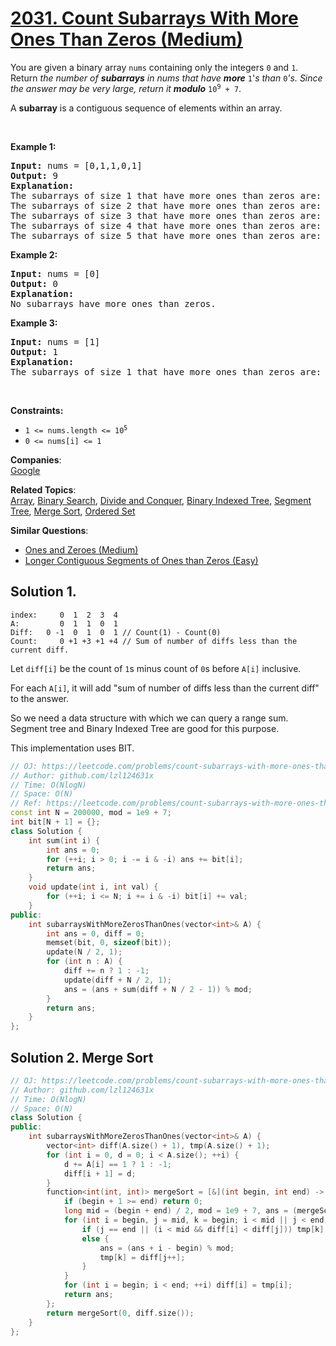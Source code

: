 # [2031. Count Subarrays With More Ones Than Zeros (Medium)](https://leetcode.com/problems/count-subarrays-with-more-ones-than-zeros/)

<p>You are given a binary array <code>nums</code> containing only the integers <code>0</code> and <code>1</code>. Return<em> the number of <strong>subarrays</strong> in nums that have <strong>more</strong> </em><code>1</code>'<em>s than </em><code>0</code><em>'s. Since the answer may be very large, return it <strong>modulo</strong> </em><code>10<sup>9</sup> + 7</code>.</p>

<p>A <strong>subarray</strong> is a contiguous sequence of elements within an array.</p>

<p>&nbsp;</p>
<p><strong>Example 1:</strong></p>

<pre><strong>Input:</strong> nums = [0,1,1,0,1]
<strong>Output:</strong> 9
<strong>Explanation:</strong>
The subarrays of size 1 that have more ones than zeros are: [1], [1], [1]
The subarrays of size 2 that have more ones than zeros are: [1,1]
The subarrays of size 3 that have more ones than zeros are: [0,1,1], [1,1,0], [1,0,1]
The subarrays of size 4 that have more ones than zeros are: [1,1,0,1]
The subarrays of size 5 that have more ones than zeros are: [0,1,1,0,1]
</pre>

<p><strong>Example 2:</strong></p>

<pre><strong>Input:</strong> nums = [0]
<strong>Output:</strong> 0
<strong>Explanation:</strong>
No subarrays have more ones than zeros.
</pre>

<p><strong>Example 3:</strong></p>

<pre><strong>Input:</strong> nums = [1]
<strong>Output:</strong> 1
<strong>Explanation:</strong>
The subarrays of size 1 that have more ones than zeros are: [1]
</pre>

<p>&nbsp;</p>
<p><strong>Constraints:</strong></p>

<ul>
	<li><code>1 &lt;= nums.length &lt;= 10<sup>5</sup></code></li>
	<li><code>0 &lt;= nums[i] &lt;= 1</code></li>
</ul>


**Companies**:  
[Google](https://leetcode.com/company/google)

**Related Topics**:  
[Array](https://leetcode.com/tag/array/), [Binary Search](https://leetcode.com/tag/binary-search/), [Divide and Conquer](https://leetcode.com/tag/divide-and-conquer/), [Binary Indexed Tree](https://leetcode.com/tag/binary-indexed-tree/), [Segment Tree](https://leetcode.com/tag/segment-tree/), [Merge Sort](https://leetcode.com/tag/merge-sort/), [Ordered Set](https://leetcode.com/tag/ordered-set/)

**Similar Questions**:
* [Ones and Zeroes (Medium)](https://leetcode.com/problems/ones-and-zeroes/)
* [Longer Contiguous Segments of Ones than Zeros (Easy)](https://leetcode.com/problems/longer-contiguous-segments-of-ones-than-zeros/)

## Solution 1.

```
index:     0  1  2  3  4
A:         0  1  1  0  1
Diff:   0 -1  0  1  0  1 // Count(1) - Count(0)
Count:     0 +1 +3 +1 +4 // Sum of number of diffs less than the current diff.
```

Let `diff[i]` be the count of `1`s minus count of `0`s before `A[i]` inclusive.

For each `A[i]`, it will add "sum of number of diffs less than the current diff" to the answer.

So we need a data structure with which we can query a range sum. Segment tree and Binary Indexed Tree are good for this purpose.

This implementation uses BIT.

```cpp
// OJ: https://leetcode.com/problems/count-subarrays-with-more-ones-than-zeros/
// Author: github.com/lzl124631x
// Time: O(NlogN)
// Space: O(N)
// Ref: https://leetcode.com/problems/count-subarrays-with-more-ones-than-zeros/discuss/1512961/BIT-vs.-O(n)
const int N = 200000, mod = 1e9 + 7;
int bit[N + 1] = {};
class Solution {
    int sum(int i) {
        int ans = 0;
        for (++i; i > 0; i -= i & -i) ans += bit[i];
        return ans;
    }
    void update(int i, int val) {
        for (++i; i <= N; i += i & -i) bit[i] += val;
    }
public:
    int subarraysWithMoreZerosThanOnes(vector<int>& A) {
        int ans = 0, diff = 0;
        memset(bit, 0, sizeof(bit));
        update(N / 2, 1);
        for (int n : A) {
            diff += n ? 1 : -1;
            update(diff + N / 2, 1);
            ans = (ans + sum(diff + N / 2 - 1)) % mod;
        }
        return ans;
    }
};
```

## Solution 2. Merge Sort

```cpp
// OJ: https://leetcode.com/problems/count-subarrays-with-more-ones-than-zeros/
// Author: github.com/lzl124631x
// Time: O(NlogN)
// Space: O(N)
class Solution {
public:
    int subarraysWithMoreZerosThanOnes(vector<int>& A) {
        vector<int> diff(A.size() + 1), tmp(A.size() + 1);
        for (int i = 0, d = 0; i < A.size(); ++i) {
            d += A[i] == 1 ? 1 : -1;
            diff[i + 1] = d;
        }
        function<int(int, int)> mergeSort = [&](int begin, int end) -> int {
            if (begin + 1 >= end) return 0;
            long mid = (begin + end) / 2, mod = 1e9 + 7, ans = (mergeSort(begin, mid) + mergeSort(mid, end)) % mod;
            for (int i = begin, j = mid, k = begin; i < mid || j < end; ++k) {
                if (j == end || (i < mid && diff[i] < diff[j])) tmp[k] = diff[i++];
                else {
                    ans = (ans + i - begin) % mod;
                    tmp[k] = diff[j++];
                }
            }
            for (int i = begin; i < end; ++i) diff[i] = tmp[i];
            return ans;
        };
        return mergeSort(0, diff.size());
    }
};
```